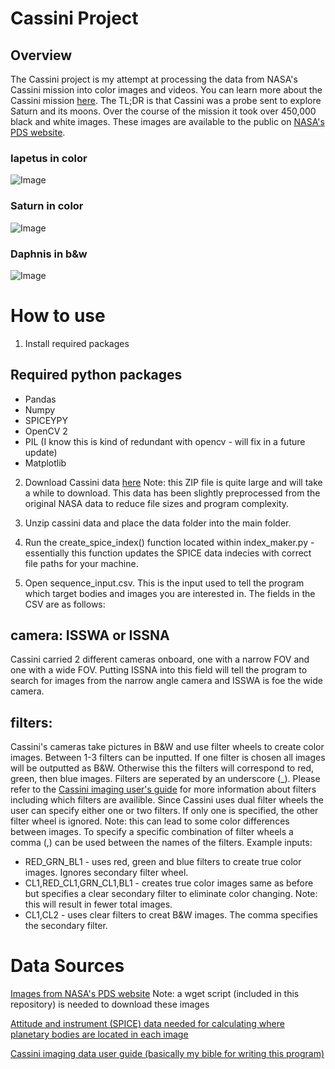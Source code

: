 # Cassini Project
 ## Overview

The Cassini project is my attempt at processing the data from NASA's Cassini mission into color images and videos. You can learn more about the Cassini mission [here](https://en.wikipedia.org/wiki/Cassini%E2%80%93Huygens). The TL;DR is that Cassini was a probe sent to explore Saturn and its moons. Over the course of the mission it took over 450,000 black and white images. These images are available to the public on [NASA's PDS website](https://pds-imaging.jpl.nasa.gov/search/?fq=-ATLAS_THUMBNAIL_URL%3Abrwsnotavail.jpg&fq=ATLAS_MISSION_NAME%3Acassini&q=*%3A*).

 ### Iapetus in color
 ![Image](https://imgur.com/PAfwi0e.gif)

### Saturn in color
 ![Image](https://imgur.com/Uf4nfLO.gif)

### Daphnis in b&w
 ![Image](https://imgur.com/8yNcx4g.gif)


# How to use

1. Install required packages
## Required python packages
* Pandas
* Numpy
* SPICEYPY
* OpenCV 2
* PIL (I know this is kind of redundant with opencv - will fix in a future update)
* Matplotlib

2. Download Cassini data [here]() Note: this ZIP file is quite large and will take a while to download. This data has been slightly preprocessed from the original NASA data to reduce file sizes and program complexity.

3. Unzip cassini data and place the data folder into the main folder.

4. Run the create_spice_index() function located within index_maker.py - essentially this function updates the SPICE data indecies with correct file paths for your machine. 

5. Open sequence_input.csv. This is the input used to tell the program which target bodies and images you are interested in. The fields in the CSV are as follows: 

## camera: ISSWA or ISSNA
Cassini carried 2 different cameras onboard, one with a narrow FOV and one with a wide FOV. Putting ISSNA into this field will tell the program to search for images from the narrow angle camera and ISSWA is foe the wide camera.

## filters: 
Cassini's cameras take pictures in B&W and use filter wheels to create color images. Between 1-3 filters can be inputted. If one filter is chosen all images will be outputted as B&W. Otherwise this the filters will correspond to red, green, then blue images. Filters are seperated by an underscore (_). Please refer to the [Cassini imaging user's guide](https://pds-imaging.jpl.nasa.gov/documentation/iss_data_user_guide_180916.pdf) for more information about filters including which filters are availible. Since Cassini uses dual filter wheels the user can specify either one or two filters. If only one is specified, the other filter wheel is ignored. Note: this can lead to some color differences between images. To specify a specific combination of filter wheels a comma (,) can be used between the names of the filters.
Example inputs:
* RED_GRN_BL1 - uses red, green and blue filters to create true color images. Ignores secondary filter wheel.
* CL1,RED_CL1,GRN_CL1,BL1 - creates true color images same as before but specifies a clear secondary filter to eliminate color changing. Note: this will result in fewer total images.
* CL1,CL2 - uses clear filters to creat B&W images. The comma specifies the secondary filter.


# Data Sources

[Images from NASA's PDS website](https://pds-imaging.jpl.nasa.gov/search/?fq=-ATLAS_THUMBNAIL_URL%3Abrwsnotavail.jpg&fq=ATLAS_MISSION_NAME%3Acassini&q=*%3A*) Note: a wget script (included in this repository) is needed to download these images

[Attitude and instrument (SPICE) data needed for calculating where planetary bodies are located in each image](https://naif.jpl.nasa.gov/pub/naif/pds/data/co-s_j_e_v-spice-6-v1.0/cosp_1000/)

[Cassini imaging data user guide (basically my bible for writing this program)](https://pds-imaging.jpl.nasa.gov/documentation/iss_data_user_guide_180916.pdf)
